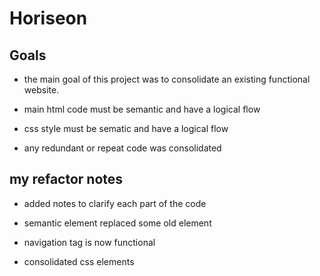 # Horiseon

## Goals
* the main goal of this project was to consolidate an existing functional website.

* main html code must be semantic and have a logical flow

* css style must be sematic and have a logical flow

* any redundant or repeat code was consolidated

## my refactor notes
* added notes to clarify each part of the code

* semantic element replaced some old element

* navigation tag is now functional

* consolidated css elements

